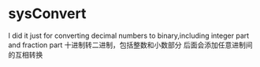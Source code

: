 # sysConvert
I did it just for converting decimal numbers to binary,including integer part and fraction part
十进制转二进制，包括整数和小数部分
后面会添加任意进制间的互相转换
